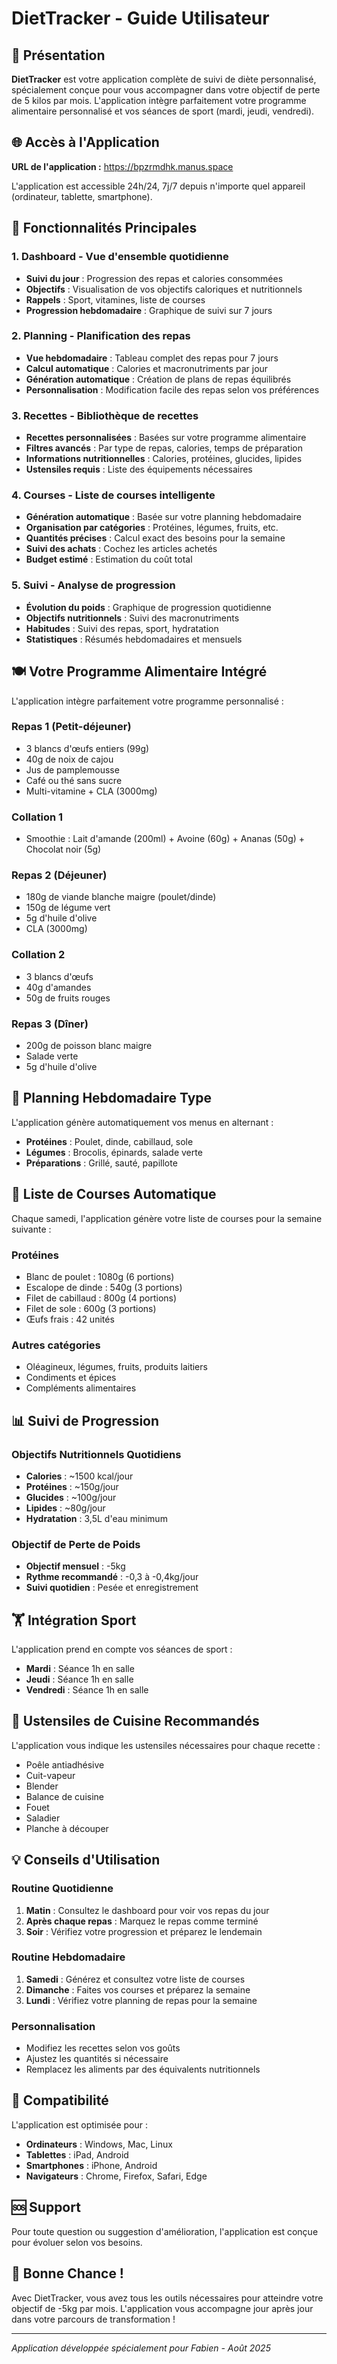 # DietTracker - Guide Utilisateur

## 🎯 Présentation

**DietTracker** est votre application complète de suivi de diète personnalisé, spécialement conçue pour vous accompagner dans votre objectif de perte de 5 kilos par mois. L'application intègre parfaitement votre programme alimentaire personnalisé et vos séances de sport (mardi, jeudi, vendredi).

## 🌐 Accès à l'Application

**URL de l'application :** https://bpzrmdhk.manus.space

L'application est accessible 24h/24, 7j/7 depuis n'importe quel appareil (ordinateur, tablette, smartphone).

## 📱 Fonctionnalités Principales

### 1. **Dashboard** - Vue d'ensemble quotidienne
- **Suivi du jour** : Progression des repas et calories consommées
- **Objectifs** : Visualisation de vos objectifs caloriques et nutritionnels
- **Rappels** : Sport, vitamines, liste de courses
- **Progression hebdomadaire** : Graphique de suivi sur 7 jours

### 2. **Planning** - Planification des repas
- **Vue hebdomadaire** : Tableau complet des repas pour 7 jours
- **Calcul automatique** : Calories et macronutriments par jour
- **Génération automatique** : Création de plans de repas équilibrés
- **Personnalisation** : Modification facile des repas selon vos préférences

### 3. **Recettes** - Bibliothèque de recettes
- **Recettes personnalisées** : Basées sur votre programme alimentaire
- **Filtres avancés** : Par type de repas, calories, temps de préparation
- **Informations nutritionnelles** : Calories, protéines, glucides, lipides
- **Ustensiles requis** : Liste des équipements nécessaires

### 4. **Courses** - Liste de courses intelligente
- **Génération automatique** : Basée sur votre planning hebdomadaire
- **Organisation par catégories** : Protéines, légumes, fruits, etc.
- **Quantités précises** : Calcul exact des besoins pour la semaine
- **Suivi des achats** : Cochez les articles achetés
- **Budget estimé** : Estimation du coût total

### 5. **Suivi** - Analyse de progression
- **Évolution du poids** : Graphique de progression quotidienne
- **Objectifs nutritionnels** : Suivi des macronutriments
- **Habitudes** : Suivi des repas, sport, hydratation
- **Statistiques** : Résumés hebdomadaires et mensuels

## 🍽️ Votre Programme Alimentaire Intégré

L'application intègre parfaitement votre programme personnalisé :

### Repas 1 (Petit-déjeuner)
- 3 blancs d'œufs entiers (99g)
- 40g de noix de cajou
- Jus de pamplemousse
- Café ou thé sans sucre
- Multi-vitamine + CLA (3000mg)

### Collation 1
- Smoothie : Lait d'amande (200ml) + Avoine (60g) + Ananas (50g) + Chocolat noir (5g)

### Repas 2 (Déjeuner)
- 180g de viande blanche maigre (poulet/dinde)
- 150g de légume vert
- 5g d'huile d'olive
- CLA (3000mg)

### Collation 2
- 3 blancs d'œufs
- 40g d'amandes
- 50g de fruits rouges

### Repas 3 (Dîner)
- 200g de poisson blanc maigre
- Salade verte
- 5g d'huile d'olive

## 📅 Planning Hebdomadaire Type

L'application génère automatiquement vos menus en alternant :
- **Protéines** : Poulet, dinde, cabillaud, sole
- **Légumes** : Brocolis, épinards, salade verte
- **Préparations** : Grillé, sauté, papillote

## 🛒 Liste de Courses Automatique

Chaque samedi, l'application génère votre liste de courses pour la semaine suivante :

### Protéines
- Blanc de poulet : 1080g (6 portions)
- Escalope de dinde : 540g (3 portions)
- Filet de cabillaud : 800g (4 portions)
- Filet de sole : 600g (3 portions)
- Œufs frais : 42 unités

### Autres catégories
- Oléagineux, légumes, fruits, produits laitiers
- Condiments et épices
- Compléments alimentaires

## 📊 Suivi de Progression

### Objectifs Nutritionnels Quotidiens
- **Calories** : ~1500 kcal/jour
- **Protéines** : ~150g/jour
- **Glucides** : ~100g/jour
- **Lipides** : ~80g/jour
- **Hydratation** : 3,5L d'eau minimum

### Objectif de Perte de Poids
- **Objectif mensuel** : -5kg
- **Rythme recommandé** : -0,3 à -0,4kg/jour
- **Suivi quotidien** : Pesée et enregistrement

## 🏋️ Intégration Sport

L'application prend en compte vos séances de sport :
- **Mardi** : Séance 1h en salle
- **Jeudi** : Séance 1h en salle  
- **Vendredi** : Séance 1h en salle

## 🔧 Ustensiles de Cuisine Recommandés

L'application vous indique les ustensiles nécessaires pour chaque recette :
- Poêle antiadhésive
- Cuit-vapeur
- Blender
- Balance de cuisine
- Fouet
- Saladier
- Planche à découper

## 💡 Conseils d'Utilisation

### Routine Quotidienne
1. **Matin** : Consultez le dashboard pour voir vos repas du jour
2. **Après chaque repas** : Marquez le repas comme terminé
3. **Soir** : Vérifiez votre progression et préparez le lendemain

### Routine Hebdomadaire
1. **Samedi** : Générez et consultez votre liste de courses
2. **Dimanche** : Faites vos courses et préparez la semaine
3. **Lundi** : Vérifiez votre planning de repas pour la semaine

### Personnalisation
- Modifiez les recettes selon vos goûts
- Ajustez les quantités si nécessaire
- Remplacez les aliments par des équivalents nutritionnels

## 📱 Compatibilité

L'application est optimisée pour :
- **Ordinateurs** : Windows, Mac, Linux
- **Tablettes** : iPad, Android
- **Smartphones** : iPhone, Android
- **Navigateurs** : Chrome, Firefox, Safari, Edge

## 🆘 Support

Pour toute question ou suggestion d'amélioration, l'application est conçue pour évoluer selon vos besoins.

## 🎉 Bonne Chance !

Avec DietTracker, vous avez tous les outils nécessaires pour atteindre votre objectif de -5kg par mois. L'application vous accompagne jour après jour dans votre parcours de transformation !

---

*Application développée spécialement pour Fabien - Août 2025*


